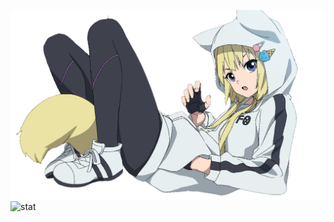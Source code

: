 ![ü](https://github.com/TheHellCat0/TheHellCat0/blob/master/RES%C4%B0M-G%C4%B0F/1622983428663.png)
![stat](https://github-readme-stats.vercel.app/api?username=TheHellCat0&show_icons=true&custom_title=ab%20sa&bg_color=ede617&title_color=c02a67&icon_color=754ce9&text_color=754ce9)
